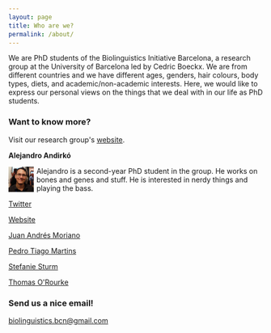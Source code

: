 ```yaml
---
layout: page
title: Who are we?
permalink: /about/
---
```


We are PhD students of the Biolinguistics Initiative Barcelona, a research group at the University of Barcelona led by Cedric Boeckx. We are from different countries and we have different ages, genders, hair colours, body types, diets, and academic/non-academic interests. Here, we would like to express our personal views on the things that we deal with in our life as PhD students.

### Want to know more?

Visit our research group's [website](http://bioling.ub.edu).

**Alejandro Andirkó**

<img src="/images/alejandro.jpg" align="left" style="margin: 0 5px 5px 0" width="10%">

Alejandro is a second-year PhD student in the group. He works on bones and genes and stuff. He is interested in nerdy things and playing the bass. 

[Twitter](https://twitter.com/AGMAndirko)

[Website](http://andirko.eu)


[Juan Andrés Moriano](https://twitter.com/juanandres_mp)

[Pedro Tiago Martins](https://twitter.com/ptsgmartins)

[Stefanie Sturm](https://twitter.com/sturm_steffi)

[Thomas O'Rourke](https://twitter.com/Thomas_ORourke)

### Send us a nice email!

[biolinguistics.bcn@gmail.com](mailto:biolinguistics.bcn@gmail.com)
